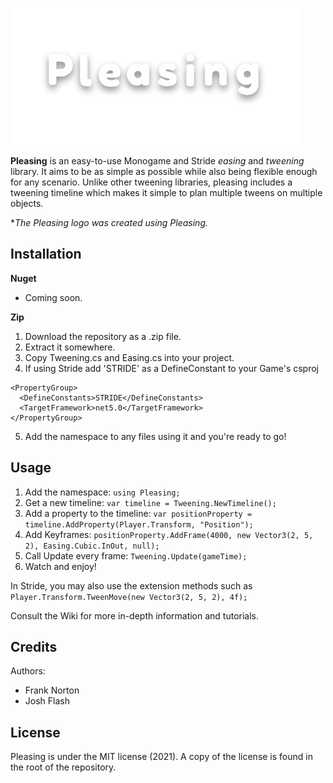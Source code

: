 ![Pleasing](/Pleasing.gif?raw=true)

**Pleasing** is an easy-to-use Monogame and Stride *easing* and *tweening* library. It aims to be as simple as possible while also being flexible enough for any scenario. Unlike other tweening libraries, pleasing includes a tweening timeline which makes it simple to plan multiple tweens on multiple objects.

**The Pleasing logo was created using Pleasing.*

## Installation

**Nuget** 
- Coming soon.

**Zip**

1. Download the repository as a .zip file.
2. Extract it somewhere.
3. Copy Tweening.cs and Easing.cs into your project.
4. If using Stride add 'STRIDE' as a DefineConstant to your Game's csproj
  ```
  <PropertyGroup>
    <DefineConstants>STRIDE</DefineConstants>
    <TargetFramework>net5.0</TargetFramework>
  </PropertyGroup>
  ```
5. Add the namespace to any files using it and you're ready to go!

## Usage

1. Add the namespace: `using Pleasing;`
2. Get a new timeline: `var timeline = Tweening.NewTimeline();`
3. Add a property to the timeline: `var positionProperty = timeline.AddProperty(Player.Transform, "Position");`
4. Add Keyframes: `positionProperty.AddFrame(4000, new Vector3(2, 5, 2), Easing.Cubic.InOut, null);`
5. Call Update every frame: `Tweening.Update(gameTime);`
6. Watch and enjoy!

In Stride, you may also use the extension methods such as `Player.Transform.TweenMove(new Vector3(2, 5, 2), 4f);`

Consult the Wiki for more in-depth information and tutorials.

## Credits

Authors:

* Frank Norton
* Josh Flash

## License

Pleasing is under the MIT license (2021). A copy of the license is found in the root of the repository.
